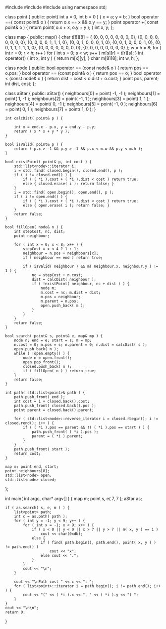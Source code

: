 
#include <list>
#include <algorithm>
#include <iostream>
using namespace std;
 
class point {
public:
    point( int a = 0, int b = 0 ) { x = a; y = b; }
    bool operator ==( const point& o ) { return o.x == x && o.y == y; }
    point operator +( const point& o ) { return point( o.x + x, o.y + y ); }
    int x, y;
};
 
class map {
public:
    map() {
        char t[8][8] = {
            {0, 0, 0, 0, 0, 0, 0, 0}, {0, 0, 0, 0, 0, 0, 0, 0},
            {0, 0, 0, 0, 1, 1, 1, 0}, {0, 0, 1, 0, 0, 0, 1, 0},
            {0, 0, 1, 0, 0, 0, 1, 0}, {0, 0, 1, 1, 1, 1, 1, 0},
            {0, 0, 0, 0, 0, 0, 0, 0}, {0, 0, 0, 0, 0, 0, 0, 0}
        };
        w = h = 8;
        for ( int r = 0; r < h; r++ )
            for ( int s = 0; s < w; s++ )
                m[s][r] = t[r][s];
    }
    int operator() ( int x, int y ) { return m[x][y]; }
    char m[8][8];
    int w, h;
};
 
class node {
public:
    bool operator == (const node& o ) { return pos == o.pos; }
    bool operator == (const point& o ) { return pos == o; }
    bool operator < (const node& o ) { return dist + cost < o.dist + o.cost; }
    point pos, parent;
    int dist, cost;
};
 
class aStar {
public:
    aStar() {
        neighbours[0] = point( -1, -1 ); neighbours[1] = point(  1, -1 );
        neighbours[2] = point( -1,  1 ); neighbours[3] = point(  1,  1 );
        neighbours[4] = point(  0, -1 ); neighbours[5] = point( -1,  0 );
        neighbours[6] = point(  0,  1 ); neighbours[7] = point(  1,  0 );
    }
 
    int calcDist( point& p ) {
 
        int x = end.x - p.x, y = end.y - p.y;
        return ( x * x + y * y );
    }
 
    bool isValid( point& p ) {
        return ( p.x > -1 && p.y > -1 && p.x < m.w && p.y < m.h );
    }
 
    bool existPoint( point& p, int cost ) {
        std::list<node>::iterator i;
        i = std::find( closed.begin(), closed.end(), p );
        if ( i != closed.end() ) {
            if ( ( *i ).cost + ( *i ).dist < cost ) return true;
            else { closed.erase( i ); return false; }
        }
        i = std::find( open.begin(), open.end(), p );
        if ( i != open.end() ) {
            if ( ( *i ).cost + ( *i ).dist < cost ) return true;
            else { open.erase( i ); return false; }
        }
        return false;
    }
 
    bool fillOpen( node& n ) {
        int stepCost, nc, dist;
        point neighbour;
 
        for ( int x = 0; x < 8; x++ ) {
            stepCost = x < 4 ? 1 : 1;
            neighbour = n.pos + neighbours[x];
            if ( neighbour == end ) return true;
 
            if ( isValid( neighbour ) && m( neighbour.x, neighbour.y ) != 1 ) {
                nc = stepCost + n.cost;
                dist = calcDist( neighbour );
                if ( !existPoint( neighbour, nc + dist ) ) {
                    node m;
                    m.cost = nc; m.dist = dist;
                    m.pos = neighbour;
                    m.parent = n.pos;
                    open.push_back( m );
                }
            }
        }
        return false;
    }
 
    bool search( point& s, point& e, map& mp ) {
        node n; end = e; start = s; m = mp;
        n.cost = 0; n.pos = s; n.parent = 0; n.dist = calcDist( s );
        open.push_back( n );
        while ( !open.empty() ) {
            node n = open.front();
            open.pop_front();
            closed.push_back( n );
            if ( fillOpen( n ) ) return true;
        }
        return false;
    }
 
    int path( std::list<point>& path ) {
        path.push_front( end );
        int cost = 1 + closed.back().cost;
        path.push_front( closed.back().pos );
        point parent = closed.back().parent;
 
        for ( std::list<node>::reverse_iterator i = closed.rbegin(); i != closed.rend(); i++ ) {
            if ( ( *i ).pos == parent && !( ( *i ).pos == start ) ) {
                path.push_front( ( *i ).pos );
                parent = ( *i ).parent;
            }
        }
        path.push_front( start );
        return cost;
    }
 
    map m; point end, start;
    point neighbours[8];
    std::list<node> open;
    std::list<node> closed;
};
 
int main( int argc, char* argv[] ) {
    map m;
    point s, e( 7, 7 );
    aStar as;
 
    if ( as.search( s, e, m ) ) {
        list<point> path;
        int c = as.path( path );
        for ( int y = -1; y < 9; y++ ) {
            for ( int x = -1; x < 9; x++ ) {
                if ( x < 0 || y < 0 || x > 7 || y > 7 || m( x, y ) == 1 )
                    cout << char(0xdb);
                else {
                    if ( find( path.begin(), path.end(), point( x, y ) ) != path.end() )
                        cout << "x";
                    else cout << ".";
                }
            }
            cout << "\n";
        }
 
        cout << "\nPath cost " << c << ": ";
        for ( list<point>::iterator i = path.begin(); i != path.end(); i++ ) {
            cout << "(" << ( *i ).x << ", " << ( *i ).y << ") ";
        }
    }
    cout << "\n\n";
    return 0;
}
